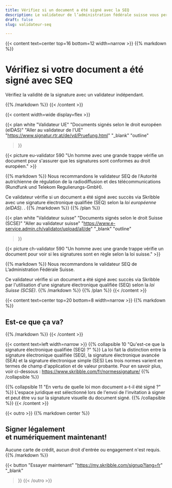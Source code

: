 ```yaml
---
title: Vérifiez si un document a été signé avec la SEQ
description: Le validateur de l’administration fédérale suisse vous permet de vérifier si votre document a été signé avec une signature électronique qualifiée selon le droit suisse.
draft: false
slug: validateur-seq

---
```


{{< content text=center top=16 bottom=12 width=narrow >}}
{{% markdown %}}
# Vérifiez si votre document a été signé avec SEQ
Vérifiez la validité de la signature avec un validateur indépendant.

{{% /markdown %}}
{{< /content >}}

{{< content width=wide display=flex >}}

{{< plan
  white
  "Validateur UE"
  "Documents signés selon le droit européen (eIDAS)"
  "Aller au validateur de l'UE"
  "https://www.signatur.rtr.at/de/vd/Pruefung.html"
  "_blank"
  "outline"
>}}

{{< picture eu-validator 590 "Un homme avec une grande trappe vérifie un document pour s'assurer que les signatures sont conformes au droit européen." >}}

{{% markdown %}}
Nous recommandons le validateur SEQ de l'Autorité autrichienne de régulation de la radiodiffusion et des télécommunications (Rundfunk und Telekom Regulierungs-GmbH).

Ce validateur vérifie si un document a été signé avec succès via Skribble avec une signature électronique qualifiée (SEQ) selon la *loi européenne (eIDAS)*.
.
{{% /markdown %}}
{{% /plan %}}

{{< plan
  white
  "Validateur suisse"
  "Documents signés selon le droit Suisse (SCSE)"
  "Aller au validateur suisse"
  "https://www.e-service.admin.ch/validator/upload/all/de"
  "_blank"
  "outline"
>}}

{{< picture ch-validator 590 "Un homme avec une grande trappe vérifie un document pour voir si les signatures sont en règle selon la loi suisse." >}}

{{% markdown %}}
Nous recommandons le validateur SEQ de L’administration Fédérale Suisse.

Ce validateur vérifie si un document a été signé avec succès via Skribble par l'utilisation d'une signature électronique qualifiée (SEQ) selon la *loi Suisse (SCSE)*.
{{% /markdown %}}
{{% /plan %}}
{{< /content >}}

[//]: # (--------------------------------------------------------------------------------------------------------------)


{{< content text=center top=20 bottom=8 width=narrow >}}
{{% markdown %}}
## Est-ce que ça va?
{{% /markdown %}}
{{< /content >}}

{{< content text=left width=narrow >}}
{{% collapsible 10 "Qu'est-ce que la signature électronique qualifiée (SEQ) ?" %}}
La loi fait la distinction entre la signature électronique qualifiée (SEQ),
la signature électronique avancée (SEA) et la signature électronique simple (SES) Les trois normes varient en termes de champ d'application et de valeur probante. Pour en savoir plus, voir ci-dessous : https://www.skribble.com/fr/normessignature/
{{% /collapsible %}}

{{% collapsible 11 "En vertu de quelle loi mon document a-t-il été signé ?" %}}
L'espace juridique est sélectionné lors de l'envoi de l'invitation à signer et peut être vu sur la signature visuelle du document signé. 
{{% /collapsible %}}
{{< /content >}}


[//]: # (--------------------------------------------------------------------------------------------------------------)

{{< outro >}}
{{% markdown center %}}
## Signer légalement <br class="hide-for-mobile">et numériquement maintenant!
Aucune carte de crédit, aucun droit d'entrée
ou engagement n'est requis.
{{% /markdown %}}

{{< button
  "Essayer maintenant"
  "https://my.skribble.com/signup?lang=fr"
  "_blank"
>}}
{{< /outro >}}
